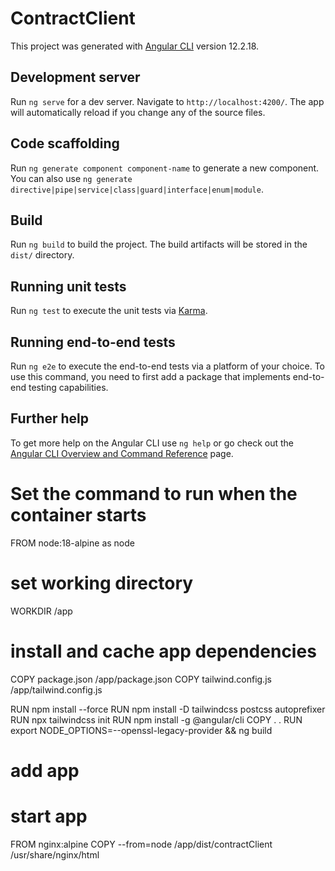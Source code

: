 # ContractClient

This project was generated with [Angular CLI](https://github.com/angular/angular-cli) version 12.2.18.

## Development server

Run `ng serve` for a dev server. Navigate to `http://localhost:4200/`. The app will automatically reload if you change any of the source files.

## Code scaffolding

Run `ng generate component component-name` to generate a new component. You can also use `ng generate directive|pipe|service|class|guard|interface|enum|module`.

## Build

Run `ng build` to build the project. The build artifacts will be stored in the `dist/` directory.

## Running unit tests

Run `ng test` to execute the unit tests via [Karma](https://karma-runner.github.io).

## Running end-to-end tests

Run `ng e2e` to execute the end-to-end tests via a platform of your choice. To use this command, you need to first add a package that implements end-to-end testing capabilities.

## Further help

To get more help on the Angular CLI use `ng help` or go check out the [Angular CLI Overview and Command Reference](https://angular.io/cli) page.

# Set the command to run when the container starts
FROM node:18-alpine as node
# set working directory
WORKDIR /app
# install and cache app dependencies
COPY package.json /app/package.json
COPY tailwind.config.js /app/tailwind.config.js

RUN npm install --force
RUN npm install -D tailwindcss postcss autoprefixer
RUN npx tailwindcss init
RUN npm install -g @angular/cli
COPY . .
RUN export NODE_OPTIONS=--openssl-legacy-provider && ng build
# add app


# start app
FROM nginx:alpine
COPY --from=node /app/dist/contractClient /usr/share/nginx/html
